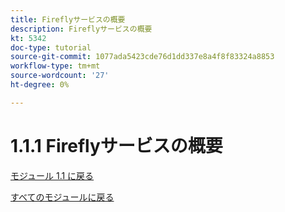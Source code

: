 ```yaml
---
title: Fireflyサービスの概要
description: Fireflyサービスの概要
kt: 5342
doc-type: tutorial
source-git-commit: 1077ada5423cde76d1dd337e8a4f8f83324a8853
workflow-type: tm+mt
source-wordcount: '27'
ht-degree: 0%

---
```


# 1.1.1 Fireflyサービスの概要

[モジュール 1.1 に戻る](./firefly-services.md)

[すべてのモジュールに戻る](./../../../overview.md)
